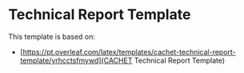 # Technical Report Template
This template is based on:
* [https://pt.overleaf.com/latex/templates/cachet-technical-report-template/yrhcctsfmywd](CACHET Technical Report Template)
